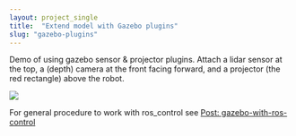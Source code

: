 ```yaml
---
layout: project_single
title:  "Extend model with Gazebo plugins"
slug: "gazebo-plugins"
---
```


Demo of using gazebo sensor & projector plugins. Attach a lidar sensor at the top, a (depth) camera at the front facing forward, and a projector (the red rectangle) above the robot.

![](https://raw.githubusercontent.com/yrsheld/yrsheld.github.io/master/static/projects/gazebo-plugins2.png)

For general procedure to work with ros_control see [Post: gazebo-with-ros-control]()